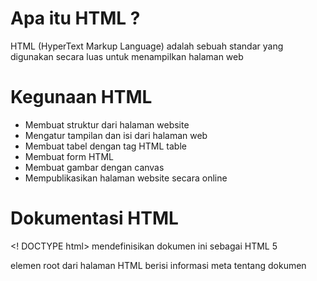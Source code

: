 # Apa itu HTML ?
HTML (HyperText Markup Language) adalah sebuah standar yang digunakan secara luas untuk menampilkan halaman web

# Kegunaan HTML 
- Membuat struktur dari halaman website
- Mengatur tampilan dan isi dari halaman web 
- Membuat tabel dengan tag HTML table
- Membuat form HTML
- Membuat gambar dengan canvas
- Mempublikasikan halaman website secara online

# Dokumentasi HTML 
<! DOCTYPE html> mendefinisikan dokumen ini sebagai HTML 5

<html> elemen root dari halaman HTML
  
<head> berisi informasi meta tentang dokumen 
  
<title> menentukan judul untuk dokumen 
  
<body> berisi konten halaman yang terlihat
